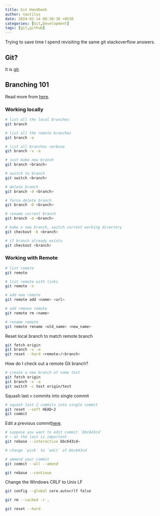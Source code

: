 ```yaml
---
title: Git Handbook
author: nautilus
date: 2024-02-14 08:30:30 +0530
categories: [Git,Development]
tags: [git,github]
---
```

Trying to save time I spend revisiting the same git stackoverflow answers.

## Git?

It is [git](https://git-scm.com/book/en/v2).

## Branching 101

Read more from [here](https://www.atlassian.com/git/tutorials/using-branches).

### Working locally

```bash
# list all the local branches
git branch

# list all the remote branches
git branch -a

# list all branches verbose
git branch -v -a

# just make new branch
git branch <branch>

# switch to branch
git switch <branch>

# delete branch
git branch -d <branch>

# force delete branch
git branch -D <branch>

# rename current branch
git branch -m <branch>

# make a new branch, switch current working directory
git checkout -b <branch>

# if branch already exists
git checkout <branch>

```

### Working with Remote

```bash
# list remote 
git remote

# list remote with links
git remote -v

# add new remote
git remote add <name> <url>

# add remove remote
git remote rm <name>

# rename remote
git remote rename <old_name> <new_name>

```

Reset local branch to match remote branch

```bash
git fetch origin
git branch -v -a
git reset --hard <remote>/<branch>
```

How do I check out a remote Git branch?

```bash
# create a new branch of name test
git fetch origin
git branch -v -a
git switch -c test origin/test
```

Squash last `n` commits into single commit

```bash
# squash last 2 commits into single commit
git reset --soft HEAD~2
git commit
```

Edit a previous commit[here](https://stackoverflow.com/questions/1186535/how-do-i-modify-a-specific-commit).

```bash
# suppose you want to edit commit `bbc643cd`
# ~ at the last is important
git rebase --interactive bbc643cd~

# change `pick` to `edit` of bbc643cd

# ammend your commit
git commit --all --amend 

git rebase --continue
```

Change the Windows CRLF to Unix LF
```bash
git config --global core.autocrlf false

git rm --cached -r .

git reset --hard
```
